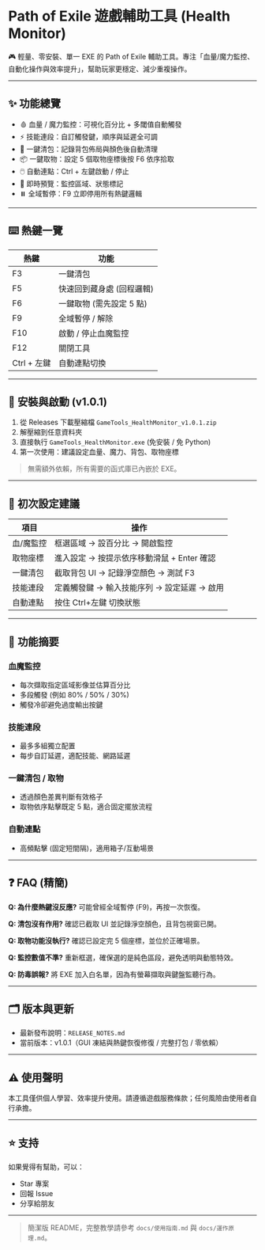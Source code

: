 # Path of Exile 遊戲輔助工具 (Health Monitor)

🎮 輕量、零安裝、單一 EXE 的 Path of Exile 輔助工具。專注「血量/魔力監控、自動化操作與效率提升」，幫助玩家更穩定、減少重複操作。

---

## ✨ 功能總覽

- 🩸 血量 / 魔力監控：可視化百分比 + 多閾值自動觸發
- ⚡ 技能連段：自訂觸發鍵，順序與延遲全可調
- 🎒 一鍵清包：記錄背包佈局與顏色後自動清理
- 📦 一鍵取物：設定 5 個取物座標後按 F6 依序拾取
- 🖱️ 自動連點：Ctrl + 左鍵啟動 / 停止
- 🧪 即時預覽：監控區域、狀態標記
- ⏸️ 全域暫停：F9 立即停用所有熱鍵邏輯

---

## ⌨️ 熱鍵一覽

| 熱鍵 | 功能 |
|------|------|
| F3 | 一鍵清包 |
| F5 | 快速回到藏身處 (回程邏輯) |
| F6 | 一鍵取物 (需先設定 5 點) |
| F9 | 全域暫停 / 解除 |
| F10 | 啟動 / 停止血魔監控 |
| F12 | 關閉工具 |
| Ctrl + 左鍵 | 自動連點切換 |

---

## 🚀 安裝與啟動 (v1.0.1)

1. 從 Releases 下載壓縮檔 `GameTools_HealthMonitor_v1.0.1.zip`
2. 解壓縮到任意資料夾
3. 直接執行 `GameTools_HealthMonitor.exe` (免安裝 / 免 Python)
4. 第一次使用：建議設定血量、魔力、背包、取物座標

> 無需額外依賴，所有需要的函式庫已內嵌於 EXE。

---

## 🧪 初次設定建議

| 項目 | 操作 |
|------|------|
| 血/魔監控 | 框選區域 → 設百分比 → 開啟監控 |
| 取物座標 | 進入設定 → 按提示依序移動滑鼠 + Enter 確認 |
| 一鍵清包 | 截取背包 UI → 記錄淨空顏色 → 測試 F3 |
| 技能連段 | 定義觸發鍵 → 輸入技能序列 → 設定延遲 → 啟用 |
| 自動連點 | 按住 Ctrl+左鍵 切換狀態 |

---

## 🧠 功能摘要

### 血魔監控

- 每次擷取指定區域影像並估算百分比
- 多段觸發 (例如 80% / 50% / 30%)
- 觸發冷卻避免過度輸出按鍵

### 技能連段

- 最多多組獨立配置
- 每步自訂延遲，適配技能、網路延遲

### 一鍵清包 / 取物

- 透過顏色差異判斷有效格子
- 取物依序點擊既定 5 點，適合固定擺放流程

### 自動連點

- 高頻點擊 (固定短間隔)，適用箱子/互動場景

---

## ❓ FAQ (精簡)

**Q: 為什麼熱鍵沒反應?** 可能曾經全域暫停 (F9)，再按一次恢復。

**Q: 清包沒有作用?** 確認已截取 UI 並記錄淨空顏色，且背包視窗已開。

**Q: 取物功能沒執行?** 確認已設定完 5 個座標，並位於正確場景。

**Q: 監控數值不準?** 重新框選，確保選的是純色區段，避免透明與動態特效。

**Q: 防毒誤報?** 將 EXE 加入白名單，因為有螢幕擷取與鍵盤監聽行為。

---

## 🗂️ 版本與更新

- 最新發布說明：`RELEASE_NOTES.md`
- 當前版本：v1.0.1（GUI 凍結與熱鍵恢復修復 / 完整打包 / 零依賴）

---

## ⚠️ 使用聲明

本工具僅供個人學習、效率提升使用。請遵循遊戲服務條款；任何風險由使用者自行承擔。

---

## ⭐ 支持

如果覺得有幫助，可以：
- Star 專案
- 回報 Issue
- 分享給朋友

---

> 簡潔版 README，完整教學請參考 `docs/使用指南.md` 與 `docs/運作原理.md`。